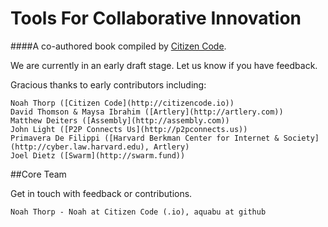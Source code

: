 # Tools For Collaborative Innovation
####A co-authored book compiled by [Citizen Code](http://citizencode.io).

We are currently in an early draft stage. Let us know if you have feedback.

Gracious thanks to early contributors including:
    
    Noah Thorp ([Citizen Code](http://citizencode.io))
    David Thomson & Maysa Ibrahim ([Artlery](http://artlery.com)) 
    Matthew Deiters ([Assembly](http://assembly.com))
    John Light ([P2P Connects Us](http://p2pconnects.us))
    Primavera De Filippi ([Harvard Berkman Center for Internet & Society](http://cyber.law.harvard.edu), Artlery)
    Joel Dietz ([Swarm](http://swarm.fund))

##Core Team

Get in touch with feedback or contributions.

    Noah Thorp - Noah at Citizen Code (.io), aquabu at github

